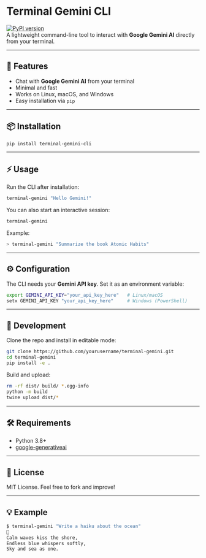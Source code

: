 # Terminal Gemini CLI

[![PyPI version](https://badge.fury.io/py/terminal-gemini-cli.svg)](https://pypi.org/project/terminal-gemini-cli/)  
A lightweight command-line tool to interact with **Google Gemini AI** directly from your terminal.

---

## 🚀 Features
- Chat with **Google Gemini AI** from your terminal  
- Minimal and fast  
- Works on Linux, macOS, and Windows  
- Easy installation via `pip`  

---

## 📦 Installation
```bash
pip install terminal-gemini-cli
````

---

## ⚡ Usage

Run the CLI after installation:

```bash
terminal-gemini "Hello Gemini!"
```

You can also start an interactive session:

```bash
terminal-gemini
```

Example:

```bash
> terminal-gemini "Summarize the book Atomic Habits"
```

---

## ⚙️ Configuration

The CLI needs your **Gemini API key**.
Set it as an environment variable:

```bash
export GEMINI_API_KEY="your_api_key_here"   # Linux/macOS
setx GEMINI_API_KEY "your_api_key_here"     # Windows (PowerShell)
```

---

## 📌 Development

Clone the repo and install in editable mode:

```bash
git clone https://github.com/yourusername/terminal-gemini.git
cd terminal-gemini
pip install -e .
```

Build and upload:

```bash
rm -rf dist/ build/ *.egg-info
python -m build
twine upload dist/*
```

---

## 🛠 Requirements

* Python 3.8+
* [google-generativeai](https://pypi.org/project/google-generativeai/)

---

## 📄 License

MIT License.
Feel free to fork and improve!

---

## 💡 Example

```bash
$ terminal-gemini "Write a haiku about the ocean"
🌊
Calm waves kiss the shore,  
Endless blue whispers softly,  
Sky and sea as one.
```

```
